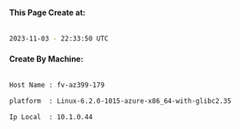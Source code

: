 
   
#### This Page Create at:

```bash

2023-11-03 - 22:33:50 UTC

```

#### Create By Machine:

```bash

Host Name : fv-az399-179

platform  : Linux-6.2.0-1015-azure-x86_64-with-glibc2.35

Ip Local  : 10.1.0.44

```

